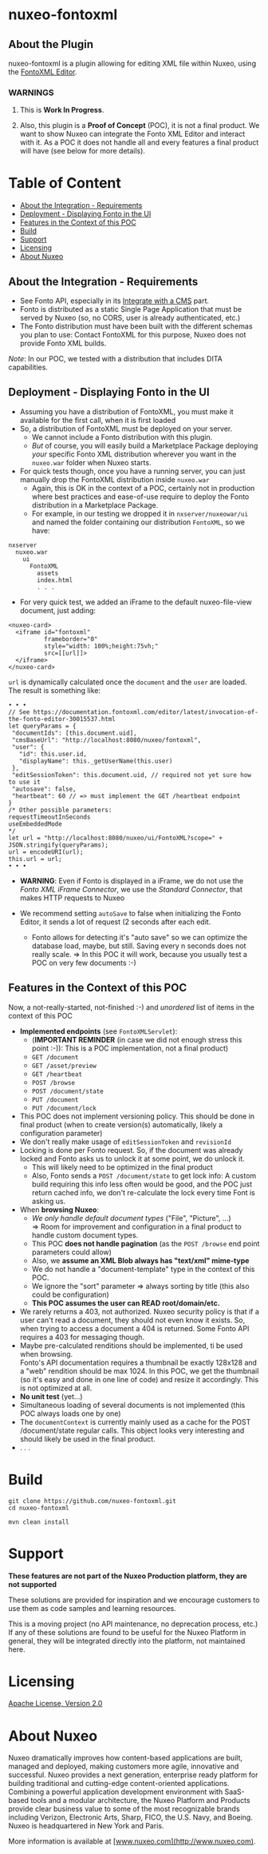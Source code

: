 # nuxeo-fontoxml

## About the Plugin
nuxeo-fontoxml is a plugin allowing for editing XML file within Nuxeo, using the [FontoXML Editor](https://www.fontoxml.com).


### WARNINGS
1. This is **Work In Progress**.

2. Also, this plugin is a **Proof of Concept** (POC), it is not a final product. We want to show Nuxeo can integrate the Fonto XML Editor and interact with it. As a POC it does not handle all and every features a final product will have (see below for more details).


# Table of Content
- [About the Integration - Requirements](#about-the-integration-requirements)
- [Deployment - Displaying Fonto in the UI](#deployment-displaying-fonto-in-the-ui)
- [Features in the Context of this POC](#features-in-the-context-of-this-poc)
- [Build](#build)
- [Support](#support)
- [Licensing](#licensing)
- [About Nuxeo](#about-nuxeo)


<a name="about-the-integration-requirements"></a>
## About the Integration - Requirements

* See Fonto API, especially in its [Integrate with a CMS](https://documentation.fontoxml.com/editor/latest/integrate-with-a-cms-3099086.html) part.
* Fonto is distributed as a static Single Page Application that must be served by Nuxeo (so, no CORS, user is already authenticated, etc.)
* The Fonto distribution must have been built with the different schemas you plan to use: Contact FontoXML for this purpose, Nuxeo does not provide Fonto XML builds.

_Note_: In our POC, we tested with a distribution that includes DITA capabilities.


<a name="deployment-displaying-fonto-in-the-ui"></a>
## Deployment - Displaying Fonto in the UI

* Assuming you have a distribution of FontoXML, you must make it available for the first call, when it is first loaded
* So, a distribution of FontoXML must be deployed on your server.
  * We cannot include a Fonto distribution with this plugin.
  * _But_ of course, you will easily build a Marketplace Package deploying _your_ specific Fonto XML distribution wherever you want in the `nuxeo.war` folder when Nuxeo starts.
* For quick tests though, once you have a running server, you can just manually drop the FontoXML distribution inside  `nuxeo.war`
  * Again, this is OK in the context of a POC, certainly not in production where best practices and ease-of-use require to deploy the Fonto distribution in a Marketplace Package.
  * For example, in our testing we dropped it in `nxserver/nuxeowar/ui` and named the folder containing our distribution `FontoXML`, so we have:

```
nxserver
  nuxeo.war
    ui
      FontoXML
        assets
        index.html
        . . .
```
  * For very quick test, we added an iFrame to the default nuxeo-file-view document, just adding:

```
<nuxeo-card>
  <iframe id="fontoxml"
          frameborder="0"
          style="width: 100%;height:75vh;"
          src=[[url]]>
  </iframe>
</nuxeo-card>  
```
 `url` is dynamically calculated once the `document` and the `user` are loaded. The result is something like:
 
 ```
• • •
// See https://documentation.fontoxml.com/editor/latest/invocation-of-the-fonto-editor-30015537.html
let queryParams = {
  "documentIds": [this.document.uid],
  "cmsBaseUrl": "http://localhost:8080/nuxeo/fontoxml",
  "user": {
    "id": this.user.id,
    "displayName": this._getUserName(this.user)
  },
  "editSessionToken": this.document.uid, // required not yet sure how to use it
  "autosave": false,
  "heartbeat": 60 // => must implement the GET /heartbeat endpoint
}
/* Other possible parameters:
requestTimeoutInSeconds
useEmbeddedMode
*/
let url = "http://localhost:8080/nuxeo/ui/FontoXML?scope=" + JSON.stringify(queryParams);
url = encodeURI(url);
this.url = url;
 • • •
 ```

* **WARNING**: Even if Fonto is displayed in a iFrame, we do not use the _Fonto XML iFrame Connector_, we use the _Standard Connector_, that makes HTTP requests to Nuxeo

* We recommend setting `autoSave` to false when initializing the Fonto Editor, it sends a lot of request (2 seconds after each edit.
  * Fonto allows for detecting it's "auto save" so we can optimize the database load, maybe, but still. Saving every n seconds does not really scale. => In this POC it will work, because you usually test a POC on very few documents :-)

## Features in the Context of this POC
Now, a not-really-started, not-finished :-) and _unordered_ list of items in the context of this POC

  * **Implemented endpoints** (see `FontoXMLServlet`):
    * (**IMPORTANT REMINDER** (in case we did not enough stress this point :-)): This is a POC implementation, not a final product)
    * `GET /document`
    * `GET /asset/preview`
    * `GET /heartbeat`
    * `POST /browse`
    * `POST /document/state`
    * `PUT /document`
    * `PUT /document/lock`
  * This POC does not implement versioning policy. This should be done in final product (when to create version(s) automatically, likely a configuration parameter)
  * We don't really make usage of `editSessionToken` and `revisionId`
  * Locking is done per Fonto request. So, if the document was already locked and Fonto asks us to unlock it at some point, we do unlock it.
    * This will likely need to be optimized in the final product
    * Also, Fonto sends a `POST /document/state` to get lock info: A custom build requiring this info less often would be good, and the POC just return cached info, we don't re-calculate the lock every time Font is asking us.
  * When **browsing Nuxeo**:
    * _We only handle default document types_ ("File", "Picture", ...) <br/> => Room for improvement and configuration in a final product to handle custom document types.
    * This POC **does not handle pagination** (as the `POST /browse` end point parameters could allow)
    * Also, we **assume an XML Blob always has "text/xml" mime-type**
    * We do not handle a "document-template" type in the context of this POC.
    * We ignore the "sort" parameter => always sorting by title (this also could be configuration)
    * **This POC assumes the user can READ root/domain/etc.**
  * We rarely returns a 403, not authorized. Nuxeo security policy is that if a user can't read a document, they should not even know it exists. So, when trying to access a document a 404 is returned. Some Fonto API requires a 403 for messaging though.
  * Maybe pre-calculated renditions should be implemented, ti be used when browsing.<br /> Fonto's API documentation requires a thumbnail be exactly 128x128 and a "web" rendition should be max 1024. In this POC, we get the thumbnail (so it's easy and done in one line of code) and resize it accordingly. This is not optimized at all.
  * **No unit test** (yet...)
  * Simultaneous loading of several documents is not implemented (this POC always loads one by one)
  * The `documentContext` is currently mainly used as a cache for the POST /document/state regular calls. This object looks very interesting and should likely be used in the final product.
  * . . .
 

# Build

```
git clone https://github.com/nuxeo-fontoxml.git
cd nuxeo-fontoxml

mvn clean install
```

# Support

**These features are not part of the Nuxeo Production platform, they are not supported**

These solutions are provided for inspiration and we encourage customers to use them as code samples and learning resources.

This is a moving project (no API maintenance, no deprecation process, etc.) If any of these solutions are found to be useful for the Nuxeo Platform in general, they will be integrated directly into the platform, not maintained here.

# Licensing

[Apache License, Version 2.0](http://www.apache.org/licenses/LICENSE-2.0)

# About Nuxeo

Nuxeo dramatically improves how content-based applications are built, managed and deployed, making customers more agile, innovative and successful. Nuxeo provides a next generation, enterprise ready platform for building traditional and cutting-edge content-oriented applications. Combining a powerful application development environment with SaaS-based tools and a modular architecture, the Nuxeo Platform and Products provide clear business value to some of the most recognizable brands including Verizon, Electronic Arts, Sharp, FICO, the U.S. Navy, and Boeing. Nuxeo is headquartered in New York and Paris.

More information is available at [www.nuxeo.com](http://www.nuxeo.com).  
